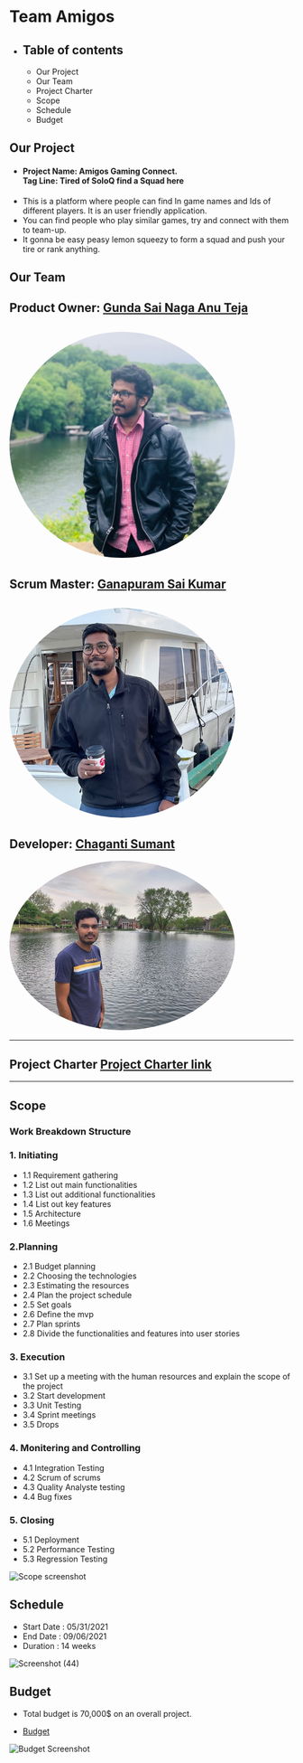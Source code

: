 
# Team Amigos
* ## Table of contents
  * Our Project
  * Our Team
  * Project Charter
  * Scope
  * Schedule
  * Budget

## Our Project
* #### Project Name: Amigos Gaming Connect. <br>  Tag Line: Tired of SoloQ find a Squad here
* This is a platform where people can find In game names and Ids of different players. It is an user friendly application.
* You can find people who play similar games, try and connect with them to team-up.
* It gonna be easy peasy lemon squeezy to form a squad and push your tire or rank anything.


## Our Team
## Product Owner: [Gunda Sai Naga Anu Teja](https://github.com/GUNDAANUTEJ) <br>
 <img src="Images/Anutej.jpg" alt="drawing" width="400" style="border-radius:80%" /> <br/>
 ---
 
 ## Scrum Master: [Ganapuram Sai Kumar](https://github.com/SaiKumar249) <br>
 <img src="Images/Sai Kumar.png" alt="drawing" width="400" style="border-radius:80%" /> <br/>
 ---
 
 ## Developer: [Chaganti Sumant](https://github.com/sumant52) <br>
 <img src="Images/Sumanth.jpg" alt="drawing" width="400" style="border-radius:80%" /> <br/>
 
---
## Project Charter [Project Charter link](https://github.com/GUNDAANUTEJ/pm-s03-g05-project/blob/main/markdown/CHARTER.md) 

----

## Scope
### Work Breakdown Structure
### 1. Initiating
* 1.1 Requirement gathering
*	1.2 List out main functionalities
* 1.3 List out additional functionalities
*	1.4 List out key features
*	1.5 Architecture 
*	1.6 Meetings
### 2.Planning
* 2.1 Budget planning
*	2.2 Choosing the technologies
*	2.3 Estimating the resources
*	2.4 Plan the project schedule
*	2.5 Set goals
*	2.6 Define the mvp
*	2.7 Plan sprints
*	2.8 Divide the functionalities and features into user stories
### 3. Execution
* 3.1 Set up a meeting with the human resources and explain the scope of the project
*	3.2 Start development
*	3.3 Unit Testing
*	3.4 Sprint meetings
*	3.5 Drops
### 4. Monitering and Controlling
*	4.1 Integration Testing
*	4.2 Scrum of scrums
*	4.3 Quality Analyste testing
*	4.4 Bug fixes
### 5. Closing
* 5.1 Deployment
*	5.2 Performance Testing
*	5.3 Regression Testing

![Scope screenshot](https://user-images.githubusercontent.com/84043297/120379188-027d5680-c2e5-11eb-9dc4-35058f9d2efe.png)


## Schedule
* Start Date : 05/31/2021
* End Date :   09/06/2021
* Duration : 14 weeks

![Screenshot (44)](https://user-images.githubusercontent.com/84100364/119759211-76df7200-be6d-11eb-9764-8e971a3cbea2.png)


## Budget
* Total budget is 70,000$ on an overall project.

* [Budget](https://github.com/GUNDAANUTEJ/pm-s03-g05-project/blob/main/budget/budget.xlsx) 

![Budget Screenshot ](https://user-images.githubusercontent.com/84043297/120378367-f2b14280-c2e3-11eb-9b8a-a114c6d87020.png)







